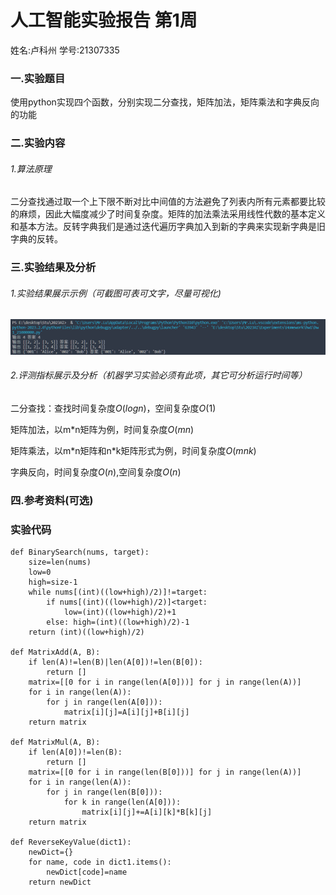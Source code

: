 # 人工智能实验报告 第1周

姓名:卢科州  学号:21307335

### 一.实验题目

使用python实现四个函数，分别实现二分查找，矩阵加法，矩阵乘法和字典反向的功能

### 二.实验内容

###### 1.算法原理 

二分查找通过取一个上下限不断对比中间值的方法避免了列表内所有元素都要比较的麻烦，因此大幅度减少了时间复杂度。矩阵的加法乘法采用线性代数的基本定义和基本方法。反转字典我们是通过迭代遍历字典加入到新的字典来实现新字典是旧字典的反转。

### 三.实验结果及分析

###### 1.实验结果展示示例（可截图可表可文字，尽量可视化)

![1677566417487](image/report_hw1/1677566417487.png)

###### 2.评测指标展示及分析（机器学习实验必须有此项，其它可分析运行时间等）

二分查找：查找时间复杂度$O(logn)$，空间复杂度$O(1)$

矩阵加法，以m*n矩阵为例，时间复杂度$O(mn)$

矩阵乘法，以m\*n矩阵和n\*k矩阵形式为例，时间复杂度$O(mnk)$

字典反向，时间复杂度$O(n)$,空间复杂度$O(n)$

### 四.参考资料(可选)

### 实验代码

```
def BinarySearch(nums, target):
    size=len(nums)
    low=0
    high=size-1
    while nums[(int)((low+high)/2)]!=target:
        if nums[(int)((low+high)/2)]<target:
            low=(int)((low+high)/2)+1
        else: high=(int)((low+high)/2)-1 
    return (int)((low+high)/2)

def MatrixAdd(A, B):
    if len(A)!=len(B)|len(A[0])!=len(B[0]): 
        return []
    matrix=[[0 for i in range(len(A[0]))] for j in range(len(A))]
    for i in range(len(A)):
        for j in range(len(A[0])):
            matrix[i][j]=A[i][j]+B[i][j]
    return matrix

def MatrixMul(A, B):
    if len(A[0])!=len(B): 
        return []
    matrix=[[0 for i in range(len(B[0]))] for j in range(len(A))]
    for i in range(len(A)):
        for j in range(len(B[0])):
            for k in range(len(A[0])):
                matrix[i][j]+=A[i][k]*B[k][j]
    return matrix

def ReverseKeyValue(dict1):
    newDict={}
    for name, code in dict1.items():
        newDict[code]=name
    return newDict
```

